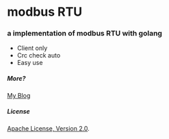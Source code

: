 modbus RTU
======
### a implementation of modbus RTU with golang
- Client only
- Crc check auto
- Easy use


##### More? 
[My Blog](http://www.lubia.me)

##### License
[Apache License, Version 2.0](http://www.apache.org/licenses/LICENSE-2.0.html).
